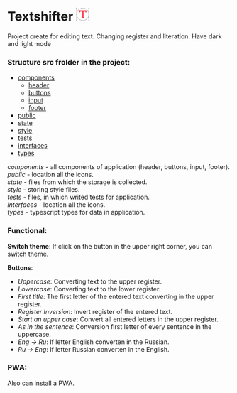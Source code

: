 # Textshifter <img src="https://raw.githubusercontent.com/loapits/Textshifter/master/public/favicon.png" width="30px" height="30px"/>
Project create for editing text. Changing register and literation. Have dark and light mode

### Structure src frolder in the project:
* [components](https://github.com/loapits/Textshifter/tree/master/src/components)   
  * [header](https://github.com/loapits/Textshifter/tree/master/src/components/header)
  * [buttons](https://github.com/loapits/Textshifter/tree/master/src/components/buttons)
  * [input](https://github.com/loapits/Textshifter/tree/master/src/components/input)
  * [footer](https://github.com/loapits/Textshifter/tree/master/src/components/footer)
* [public](https://github.com/loapits/Textshifter/tree/master/src/public)
* [state](https://github.com/loapits/Textshifter/tree/master/src/state)
* [style](https://github.com/loapits/Textshifter/tree/master/src/style)
* [tests](https://github.com/loapits/Textshifter/tree/master/src/tests)
* [interfaces](https://github.com/loapits/Textshifter/tree/master/src/interfaces)
* [types](https://github.com/loapits/Textshifter/tree/master/src/types)

_components_ - all components of application (header, buttons, input, footer).</br>
_public_ - location all the icons.</br>
_state_ - files from which the storage is collected.</br>
_style_ - storing style files.</br>
_tests_ - files, in which writed tests for application.</br>
_interfaces_ - location all the icons.</br>
_types_ - typescript types for data in application.</br>

### Functional:
**Switch theme**: If click on the button in the upper right corner, you can switch theme.

**Buttons**: 
  * _Uppercase_: Converting text to the upper register.
  * _Lowercase_: Converting text to the lower register.
  * _First title_: The first letter of the entered text converting in the upper register.
  * _Register Inversion_: Invert register of the entered text.
  * _Start an upper case_: Convert all entered letters in the upper register.
  * _As in the sentence_: Conversion first letter of every sentence in the uppercase.
  * _Eng → Ru_: If letter English converten in the Russian.
  * _Ru → Eng_: If letter Russian converten in the English.
  
  ### PWA: 
  Also can install a PWA.
